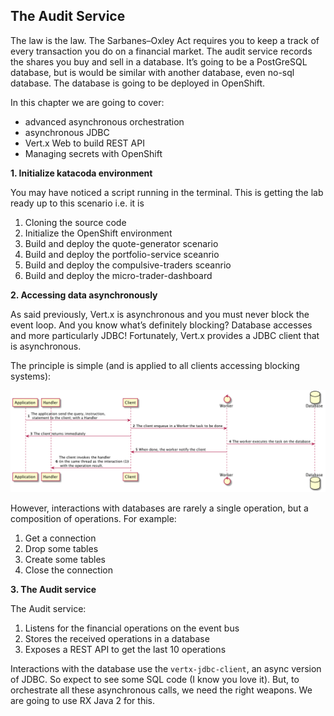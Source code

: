 ## The Audit Service

The law is the law. The Sarbanes–Oxley Act requires you to keep a track of every transaction you do on a financial market. The audit service records the shares you buy and sell in a database. It’s going to be a PostGreSQL database, but is would be similar with another database, even no-sql database. The database is going to be deployed in OpenShift.
 
In this chapter we are going to cover: 

* advanced asynchronous orchestration 
* asynchronous JDBC 
* Vert.x Web to build REST API 
* Managing secrets with OpenShift

**1. Initialize katacoda environment**

You may have noticed a script running in the terminal. This is getting the lab ready up to this scenario i.e. it is 
1. Cloning the source code
2. Initialize the OpenShift environment
3. Build and deploy the quote-generator scenario
4. Build and deploy the portfolio-service sceanrio
5. Build and deploy the compulsive-traders sceanrio
6. Build and deploy the micro-trader-dashboard


**2. Accessing data asynchronously**

As said previously, Vert.x is asynchronous and you must never block the event loop. And you know what’s definitely blocking? Database accesses and more particularly JDBC! Fortunately, Vert.x provides a JDBC client that is asynchronous.

The principle is simple (and is applied to all clients accessing blocking systems):

![Architecture](../../assets/middleware/rhoar-getting-started-vertx/database-sequence.png)

However, interactions with databases are rarely a single operation, but a composition of operations. For example:

1. Get a connection
2. Drop some tables
3. Create some tables
4. Close the connection

**3. The Audit service**

The Audit service:

1. Listens for the financial operations on the event bus
2. Stores the received operations in a database
3. Exposes a REST API to get the last 10 operations

Interactions with the database use the `vertx-jdbc-client`, an async version of JDBC. So expect to see some SQL code (I know you love it). But, to orchestrate all these asynchronous calls, we need the right weapons. We are going to use RX Java 2 for this.